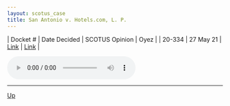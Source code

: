 ```yaml
---
layout: scotus_case
title: San Antonio v. Hotels.com, L. P.
---
```


| Docket # | Date Decided | SCOTUS Opinion | Oyez |
| 20-334 | 27 May 21 | [Link](https://www.supremecourt.gov/opinions/20pdf/593us2r39_j4el.pdf) | [Link](https://www.oyez.org/cases/2020/20-334) |

<audio controls>
   <source src='./resources/20-334.mp3' type='audio/mpeg'>
</audio>

<object data='./resources/20-334.pdf' type='application/pdf'></object>

---

[Up](./README.md)